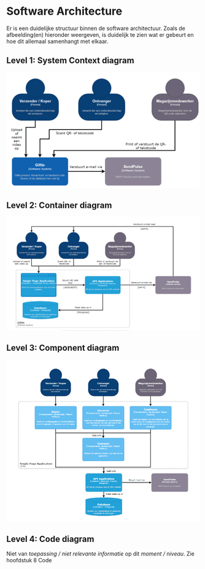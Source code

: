 # Software Architecture

Er is een duidelijke structuur binnen de software architectuur. Zoals de afbeelding(en) hieronder weergeven, is duidelijk te zien wat er gebeurt en hoe dit allemaal samenhangt met elkaar.

## Level 1: System Context diagram

![system_context_diagram](assets/software_architecture/system_context_diagram.png "System Context diagram")

## Level 2: Container diagram

![container_diagram](assets/software_architecture/container_diagram.png "Container diagram")

## Level 3: Component diagram

![component_diagram](assets/software_architecture/component_diagram.png "Component diagram")

## Level 4: Code diagram

Niet van _toepassing / niet relevante informatie_ op dit _moment / niveau_. Zie hoofdstuk 8 Code

<!--
Intent

The purpose of this section is to summarise the software architecture of your software system so that the following questions can be answered:

• What does the “big picture” look like?
• Is there are clear structure?
• Is it clear how the system works from the “30,000 foot view”?
• Does it show the major containers and technology choices?
• Does it show the major components and their interactions?
• What are the key internal interfaces? (e.g. a web service between your web and business tiers)
-->
